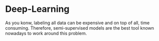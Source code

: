 # Deep-Learning

As you konw, labeling all data can be expensive and on top of all, time consuming. Therefore, semi-supervised models are the best tool known nowadays to work around this problem.

